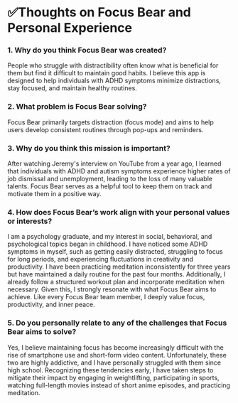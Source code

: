 # ✅Thoughts on Focus Bear and Personal Experience

### 1. **Why do you think Focus Bear was created?**  
   People who struggle with distractibility often know what is beneficial for them but find it difficult to maintain good habits. I believe this app is designed to help individuals with ADHD symptoms minimize distractions, stay focused, and maintain healthy routines.

### 2. **What problem is Focus Bear solving?**  
   Focus Bear primarily targets distraction (focus mode) and aims to help users develop consistent routines through pop-ups and reminders.

### 3. **Why do you think this mission is important?**  
   After watching Jeremy's interview on YouTube from a year ago, I learned that individuals with ADHD and autism symptoms experience higher rates of job dismissal and unemployment, leading to the loss of many valuable talents. Focus Bear serves as a helpful tool to keep them on track and motivate them in a positive way.

### 4. **How does Focus Bear’s work align with your personal values or interests?**  
   I am a psychology graduate, and my interest in social, behavioral, and psychological topics began in childhood. I have noticed some ADHD symptoms in myself, such as getting easily distracted, struggling to focus for long periods, and experiencing fluctuations in creativity and productivity. I have been practicing meditation inconsistently for three years but have maintained a daily routine for the past four months. Additionally, I already follow a structured workout plan and incorporate meditation when necessary. Given this, I strongly resonate with what Focus Bear aims to achieve. Like every Focus Bear team member, I deeply value focus, productivity, and inner peace.

### 5. **Do you personally relate to any of the challenges that Focus Bear aims to solve?**  
   Yes, I believe maintaining focus has become increasingly difficult with the rise of smartphone use and short-form video content. Unfortunately, these two are highly addictive, and I have personally struggled with them since high school. Recognizing these tendencies early, I have taken steps to mitigate their impact by engaging in weightlifting, participating in sports, watching full-length movies instead of short anime episodes, and practicing meditation.
